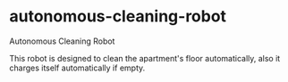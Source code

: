 # autonomous-cleaning-robot
Autonomous Cleaning Robot

This robot is designed to clean the apartment's floor automatically, also it charges itself automatically if empty.